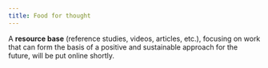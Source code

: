 ```yaml
---
title: Food for thought
---
```


A **resource base** (reference studies, videos, articles, etc.), focusing on work that can form the basis of a positive and sustainable approach for the future, will be put online shortly.